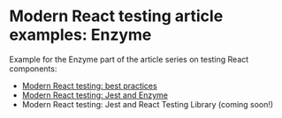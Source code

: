 # Modern React testing article examples: Enzyme

Example for the Enzyme part of the article series on testing React components:

* [Modern React testing: best practices](https://blog.sapegin.me/all/react-testing-1-best-practices/)
* [Modern React testing: Jest and Enzyme](https://blog.sapegin.me/all/react-testing-2-jest-and-enzyme/)
* Modern React testing: Jest and React Testing Library (coming soon!)
